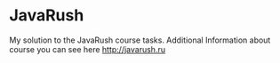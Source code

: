 # JavaRush
My solution to the JavaRush course tasks. Additional Information about course you can see here http://javarush.ru
